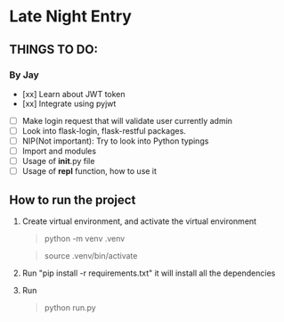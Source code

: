 # Late Night Entry

## THINGS TO DO:

### By Jay

- [xx] Learn about JWT token
- [xx] Integrate using pyjwt
- [ ] Make login request that will validate user currently admin
- [ ] Look into flask-login, flask-restful packages.
- [ ] NIP(Not important): Try to look into Python typings
- [ ] Import and modules
- [ ] Usage of **init**.py file
- [ ] Usage of **repl** function, how to use it

## How to run the project

1. Create virtual environment, and activate the virtual environment
   > python -m venv .venv

   > source .venv/bin/activate
2. Run "pip install -r requirements.txt" it will install all the dependencies
3. Run
   > python run.py
